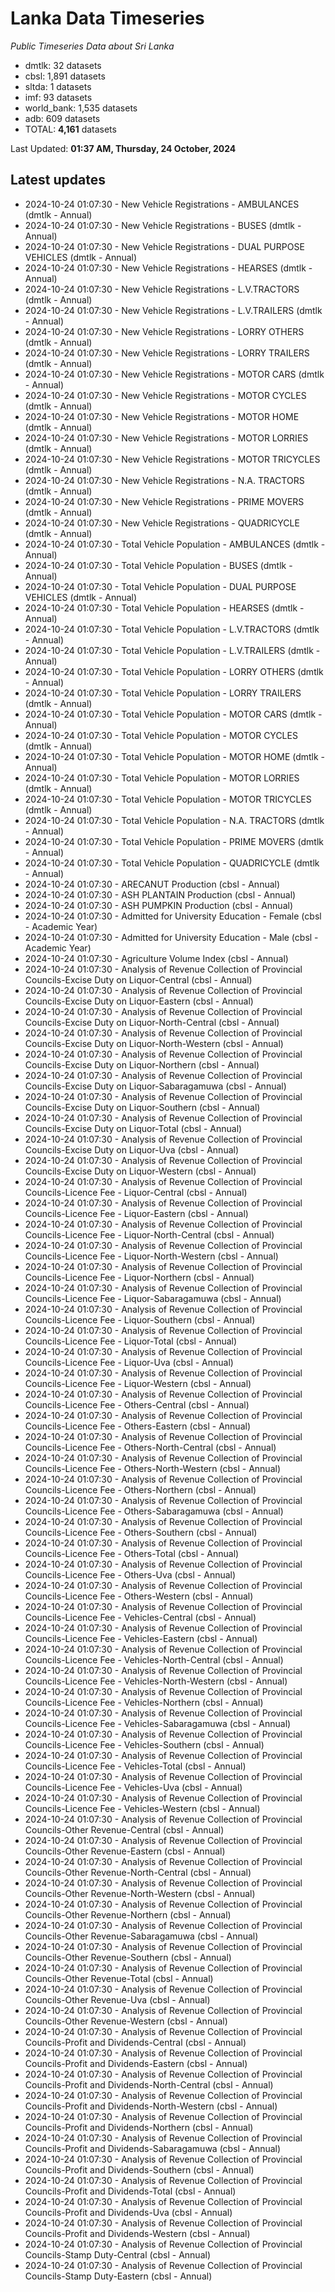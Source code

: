 # Lanka Data Timeseries
*Public Timeseries Data about Sri Lanka*

* dmtlk: 32 datasets
* cbsl: 1,891 datasets
* sltda: 1 datasets
* imf: 93 datasets
* world_bank: 1,535 datasets
* adb: 609 datasets
* TOTAL: **4,161** datasets

Last Updated: **01:37 AM, Thursday, 24 October, 2024**

## Latest updates

* 2024-10-24 01:07:30 - New Vehicle Registrations - AMBULANCES (dmtlk - Annual)
* 2024-10-24 01:07:30 - New Vehicle Registrations - BUSES (dmtlk - Annual)
* 2024-10-24 01:07:30 - New Vehicle Registrations - DUAL PURPOSE VEHICLES (dmtlk - Annual)
* 2024-10-24 01:07:30 - New Vehicle Registrations - HEARSES (dmtlk - Annual)
* 2024-10-24 01:07:30 - New Vehicle Registrations - L.V.TRACTORS (dmtlk - Annual)
* 2024-10-24 01:07:30 - New Vehicle Registrations - L.V.TRAILERS (dmtlk - Annual)
* 2024-10-24 01:07:30 - New Vehicle Registrations - LORRY OTHERS (dmtlk - Annual)
* 2024-10-24 01:07:30 - New Vehicle Registrations - LORRY TRAILERS (dmtlk - Annual)
* 2024-10-24 01:07:30 - New Vehicle Registrations - MOTOR CARS (dmtlk - Annual)
* 2024-10-24 01:07:30 - New Vehicle Registrations - MOTOR CYCLES (dmtlk - Annual)
* 2024-10-24 01:07:30 - New Vehicle Registrations - MOTOR HOME (dmtlk - Annual)
* 2024-10-24 01:07:30 - New Vehicle Registrations - MOTOR LORRIES (dmtlk - Annual)
* 2024-10-24 01:07:30 - New Vehicle Registrations - MOTOR TRICYCLES (dmtlk - Annual)
* 2024-10-24 01:07:30 - New Vehicle Registrations - N.A. TRACTORS (dmtlk - Annual)
* 2024-10-24 01:07:30 - New Vehicle Registrations - PRIME MOVERS (dmtlk - Annual)
* 2024-10-24 01:07:30 - New Vehicle Registrations - QUADRICYCLE (dmtlk - Annual)
* 2024-10-24 01:07:30 - Total Vehicle Population - AMBULANCES (dmtlk - Annual)
* 2024-10-24 01:07:30 - Total Vehicle Population - BUSES (dmtlk - Annual)
* 2024-10-24 01:07:30 - Total Vehicle Population - DUAL PURPOSE VEHICLES (dmtlk - Annual)
* 2024-10-24 01:07:30 - Total Vehicle Population - HEARSES (dmtlk - Annual)
* 2024-10-24 01:07:30 - Total Vehicle Population - L.V.TRACTORS (dmtlk - Annual)
* 2024-10-24 01:07:30 - Total Vehicle Population - L.V.TRAILERS (dmtlk - Annual)
* 2024-10-24 01:07:30 - Total Vehicle Population - LORRY OTHERS (dmtlk - Annual)
* 2024-10-24 01:07:30 - Total Vehicle Population - LORRY TRAILERS (dmtlk - Annual)
* 2024-10-24 01:07:30 - Total Vehicle Population - MOTOR CARS (dmtlk - Annual)
* 2024-10-24 01:07:30 - Total Vehicle Population - MOTOR CYCLES (dmtlk - Annual)
* 2024-10-24 01:07:30 - Total Vehicle Population - MOTOR HOME (dmtlk - Annual)
* 2024-10-24 01:07:30 - Total Vehicle Population - MOTOR LORRIES (dmtlk - Annual)
* 2024-10-24 01:07:30 - Total Vehicle Population - MOTOR TRICYCLES (dmtlk - Annual)
* 2024-10-24 01:07:30 - Total Vehicle Population - N.A. TRACTORS (dmtlk - Annual)
* 2024-10-24 01:07:30 - Total Vehicle Population - PRIME MOVERS (dmtlk - Annual)
* 2024-10-24 01:07:30 - Total Vehicle Population - QUADRICYCLE (dmtlk - Annual)
* 2024-10-24 01:07:30 - ARECANUT Production (cbsl - Annual)
* 2024-10-24 01:07:30 - ASH PLANTAIN Production (cbsl - Annual)
* 2024-10-24 01:07:30 - ASH PUMPKIN Production (cbsl - Annual)
* 2024-10-24 01:07:30 - Admitted for University Education - Female (cbsl - Academic Year)
* 2024-10-24 01:07:30 - Admitted for University Education - Male (cbsl - Academic Year)
* 2024-10-24 01:07:30 - Agriculture Volume Index (cbsl - Annual)
* 2024-10-24 01:07:30 - Analysis of Revenue Collection of Provincial Councils-Excise Duty on Liquor-Central (cbsl - Annual)
* 2024-10-24 01:07:30 - Analysis of Revenue Collection of Provincial Councils-Excise Duty on Liquor-Eastern (cbsl - Annual)
* 2024-10-24 01:07:30 - Analysis of Revenue Collection of Provincial Councils-Excise Duty on Liquor-North-Central (cbsl - Annual)
* 2024-10-24 01:07:30 - Analysis of Revenue Collection of Provincial Councils-Excise Duty on Liquor-North-Western (cbsl - Annual)
* 2024-10-24 01:07:30 - Analysis of Revenue Collection of Provincial Councils-Excise Duty on Liquor-Northern (cbsl - Annual)
* 2024-10-24 01:07:30 - Analysis of Revenue Collection of Provincial Councils-Excise Duty on Liquor-Sabaragamuwa (cbsl - Annual)
* 2024-10-24 01:07:30 - Analysis of Revenue Collection of Provincial Councils-Excise Duty on Liquor-Southern (cbsl - Annual)
* 2024-10-24 01:07:30 - Analysis of Revenue Collection of Provincial Councils-Excise Duty on Liquor-Total (cbsl - Annual)
* 2024-10-24 01:07:30 - Analysis of Revenue Collection of Provincial Councils-Excise Duty on Liquor-Uva (cbsl - Annual)
* 2024-10-24 01:07:30 - Analysis of Revenue Collection of Provincial Councils-Excise Duty on Liquor-Western (cbsl - Annual)
* 2024-10-24 01:07:30 - Analysis of Revenue Collection of Provincial Councils-Licence Fee - Liquor-Central (cbsl - Annual)
* 2024-10-24 01:07:30 - Analysis of Revenue Collection of Provincial Councils-Licence Fee - Liquor-Eastern (cbsl - Annual)
* 2024-10-24 01:07:30 - Analysis of Revenue Collection of Provincial Councils-Licence Fee - Liquor-North-Central (cbsl - Annual)
* 2024-10-24 01:07:30 - Analysis of Revenue Collection of Provincial Councils-Licence Fee - Liquor-North-Western (cbsl - Annual)
* 2024-10-24 01:07:30 - Analysis of Revenue Collection of Provincial Councils-Licence Fee - Liquor-Northern (cbsl - Annual)
* 2024-10-24 01:07:30 - Analysis of Revenue Collection of Provincial Councils-Licence Fee - Liquor-Sabaragamuwa (cbsl - Annual)
* 2024-10-24 01:07:30 - Analysis of Revenue Collection of Provincial Councils-Licence Fee - Liquor-Southern (cbsl - Annual)
* 2024-10-24 01:07:30 - Analysis of Revenue Collection of Provincial Councils-Licence Fee - Liquor-Total (cbsl - Annual)
* 2024-10-24 01:07:30 - Analysis of Revenue Collection of Provincial Councils-Licence Fee - Liquor-Uva (cbsl - Annual)
* 2024-10-24 01:07:30 - Analysis of Revenue Collection of Provincial Councils-Licence Fee - Liquor-Western (cbsl - Annual)
* 2024-10-24 01:07:30 - Analysis of Revenue Collection of Provincial Councils-Licence Fee - Others-Central (cbsl - Annual)
* 2024-10-24 01:07:30 - Analysis of Revenue Collection of Provincial Councils-Licence Fee - Others-Eastern (cbsl - Annual)
* 2024-10-24 01:07:30 - Analysis of Revenue Collection of Provincial Councils-Licence Fee - Others-North-Central (cbsl - Annual)
* 2024-10-24 01:07:30 - Analysis of Revenue Collection of Provincial Councils-Licence Fee - Others-North-Western (cbsl - Annual)
* 2024-10-24 01:07:30 - Analysis of Revenue Collection of Provincial Councils-Licence Fee - Others-Northern (cbsl - Annual)
* 2024-10-24 01:07:30 - Analysis of Revenue Collection of Provincial Councils-Licence Fee - Others-Sabaragamuwa (cbsl - Annual)
* 2024-10-24 01:07:30 - Analysis of Revenue Collection of Provincial Councils-Licence Fee - Others-Southern (cbsl - Annual)
* 2024-10-24 01:07:30 - Analysis of Revenue Collection of Provincial Councils-Licence Fee - Others-Total (cbsl - Annual)
* 2024-10-24 01:07:30 - Analysis of Revenue Collection of Provincial Councils-Licence Fee - Others-Uva (cbsl - Annual)
* 2024-10-24 01:07:30 - Analysis of Revenue Collection of Provincial Councils-Licence Fee - Others-Western (cbsl - Annual)
* 2024-10-24 01:07:30 - Analysis of Revenue Collection of Provincial Councils-Licence Fee - Vehicles-Central (cbsl - Annual)
* 2024-10-24 01:07:30 - Analysis of Revenue Collection of Provincial Councils-Licence Fee - Vehicles-Eastern (cbsl - Annual)
* 2024-10-24 01:07:30 - Analysis of Revenue Collection of Provincial Councils-Licence Fee - Vehicles-North-Central (cbsl - Annual)
* 2024-10-24 01:07:30 - Analysis of Revenue Collection of Provincial Councils-Licence Fee - Vehicles-North-Western (cbsl - Annual)
* 2024-10-24 01:07:30 - Analysis of Revenue Collection of Provincial Councils-Licence Fee - Vehicles-Northern (cbsl - Annual)
* 2024-10-24 01:07:30 - Analysis of Revenue Collection of Provincial Councils-Licence Fee - Vehicles-Sabaragamuwa (cbsl - Annual)
* 2024-10-24 01:07:30 - Analysis of Revenue Collection of Provincial Councils-Licence Fee - Vehicles-Southern (cbsl - Annual)
* 2024-10-24 01:07:30 - Analysis of Revenue Collection of Provincial Councils-Licence Fee - Vehicles-Total (cbsl - Annual)
* 2024-10-24 01:07:30 - Analysis of Revenue Collection of Provincial Councils-Licence Fee - Vehicles-Uva (cbsl - Annual)
* 2024-10-24 01:07:30 - Analysis of Revenue Collection of Provincial Councils-Licence Fee - Vehicles-Western (cbsl - Annual)
* 2024-10-24 01:07:30 - Analysis of Revenue Collection of Provincial Councils-Other Revenue-Central (cbsl - Annual)
* 2024-10-24 01:07:30 - Analysis of Revenue Collection of Provincial Councils-Other Revenue-Eastern (cbsl - Annual)
* 2024-10-24 01:07:30 - Analysis of Revenue Collection of Provincial Councils-Other Revenue-North-Central (cbsl - Annual)
* 2024-10-24 01:07:30 - Analysis of Revenue Collection of Provincial Councils-Other Revenue-North-Western (cbsl - Annual)
* 2024-10-24 01:07:30 - Analysis of Revenue Collection of Provincial Councils-Other Revenue-Northern (cbsl - Annual)
* 2024-10-24 01:07:30 - Analysis of Revenue Collection of Provincial Councils-Other Revenue-Sabaragamuwa (cbsl - Annual)
* 2024-10-24 01:07:30 - Analysis of Revenue Collection of Provincial Councils-Other Revenue-Southern (cbsl - Annual)
* 2024-10-24 01:07:30 - Analysis of Revenue Collection of Provincial Councils-Other Revenue-Total (cbsl - Annual)
* 2024-10-24 01:07:30 - Analysis of Revenue Collection of Provincial Councils-Other Revenue-Uva (cbsl - Annual)
* 2024-10-24 01:07:30 - Analysis of Revenue Collection of Provincial Councils-Other Revenue-Western (cbsl - Annual)
* 2024-10-24 01:07:30 - Analysis of Revenue Collection of Provincial Councils-Profit and Dividends-Central (cbsl - Annual)
* 2024-10-24 01:07:30 - Analysis of Revenue Collection of Provincial Councils-Profit and Dividends-Eastern (cbsl - Annual)
* 2024-10-24 01:07:30 - Analysis of Revenue Collection of Provincial Councils-Profit and Dividends-North-Central (cbsl - Annual)
* 2024-10-24 01:07:30 - Analysis of Revenue Collection of Provincial Councils-Profit and Dividends-North-Western (cbsl - Annual)
* 2024-10-24 01:07:30 - Analysis of Revenue Collection of Provincial Councils-Profit and Dividends-Northern (cbsl - Annual)
* 2024-10-24 01:07:30 - Analysis of Revenue Collection of Provincial Councils-Profit and Dividends-Sabaragamuwa (cbsl - Annual)
* 2024-10-24 01:07:30 - Analysis of Revenue Collection of Provincial Councils-Profit and Dividends-Southern (cbsl - Annual)
* 2024-10-24 01:07:30 - Analysis of Revenue Collection of Provincial Councils-Profit and Dividends-Total (cbsl - Annual)
* 2024-10-24 01:07:30 - Analysis of Revenue Collection of Provincial Councils-Profit and Dividends-Uva (cbsl - Annual)
* 2024-10-24 01:07:30 - Analysis of Revenue Collection of Provincial Councils-Profit and Dividends-Western (cbsl - Annual)
* 2024-10-24 01:07:30 - Analysis of Revenue Collection of Provincial Councils-Stamp Duty-Central (cbsl - Annual)
* 2024-10-24 01:07:30 - Analysis of Revenue Collection of Provincial Councils-Stamp Duty-Eastern (cbsl - Annual)